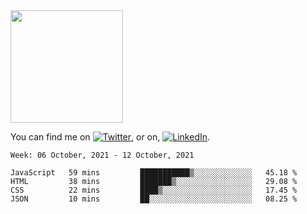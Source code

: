 <!-- ![visitors](https://visitor-badge.glitch.me/badge?page_id=page.id) -->

<img height="180em" src="https://github-readme-stats.vercel.app/api?username=alihernandez&show_icons=true&hide_border=true&&count_private=true&include_all_commits=true" />

<!-- Actual text -->

You can find me on [![Twitter][1.2]][1], or on, [![LinkedIn][2.2]][2].

<!-- Icons -->

[1.2]: http://i.imgur.com/wWzX9uB.png (twitter icon without padding)
[2.2]: https://raw.githubusercontent.com/MartinHeinz/MartinHeinz/master/linkedin-3-16.png (LinkedIn icon without padding)

<!-- Links to your social media accounts -->

[1]: https://twitter.com/phantomramen
[2]: https://www.linkedin.com/in/ali-hernandez-96b1b71a9/

<!--START_SECTION:waka-->
```text
Week: 06 October, 2021 - 12 October, 2021

JavaScript   59 mins         ███████████▒░░░░░░░░░░░░░   45.18 % 
HTML         38 mins         ███████▒░░░░░░░░░░░░░░░░░   29.08 % 
CSS          22 mins         ████▒░░░░░░░░░░░░░░░░░░░░   17.45 % 
JSON         10 mins         ██░░░░░░░░░░░░░░░░░░░░░░░   08.25 % 
```
<!--END_SECTION:waka-->
